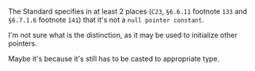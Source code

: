 The Standard specifies in at least 2 places (`C23`, `§6.6.11` footnote `133` and `§6.7.1.6` footnote `141`) that it's not a `null pointer constant`.

I'm not sure what is the distinction, as it may be used to initialize other pointers.

Maybe it's because it's still has to be casted to appropriate type.
